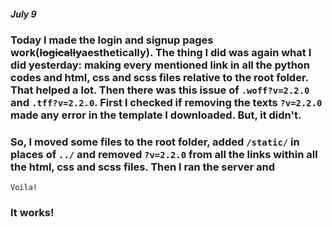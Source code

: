 ##### July 9

### Today I made the login and signup pages work(~~logically~~aesthetically). The thing I did was again what I did yesterday: making every mentioned link in all the python codes and html, css and scss files relative to the root folder. That helped a lot. Then there was this issue of `.woff?v=2.2.0` and `.tff?v=2.2.0`.  First I checked if removing the texts `?v=2.2.0` made any error in the template I downloaded. But, it didn't. 

### So, I moved some files to the root folder, added `/static/` in places of `../` and removed `?v=2.2.0` from all the links within all the html, css and scss files. Then I ran the server and
```
Voila!
```
### It works! 